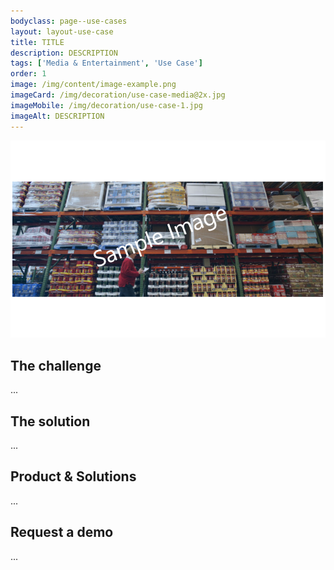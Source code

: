 ```yaml
---
bodyclass: page--use-cases
layout: layout-use-case
title: TITLE
description: DESCRIPTION
tags: ['Media & Entertainment', 'Use Case']
order: 1
image: /img/content/image-example.png
imageCard: /img/decoration/use-case-media@2x.jpg
imageMobile: /img/decoration/use-case-1.jpg
imageAlt: DESCRIPTION
---
```

![DESCRIPTION](/img/sample-usecase.png)

## The challenge

...

## The solution

...

## Product & Solutions

...

## Request a demo

...
